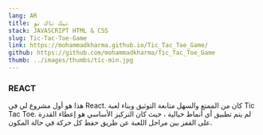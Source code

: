 ```yaml
---
lang: AR
title: تيك تاك تو
stack: JAVASCRIPT HTML & CSS
slug: Tic-Tac-Toe-Game
link: https://mohammadkharma.github.io/Tic_Tac_Toe_Game/
github: https://github.com/mohammadkharma/Tic_Tac_Toe_Game
thumb: ../images/thumbs/tic-min.jpg
---
```


### REACT

هذا هو أول مشروع لي في React. كان من الممتع والسهل متابعة التوثيق وبناء لعبة Tic Tac Toe. لم يتم تطبيق أي أنماط خيالية ، حيث كان التركيز الأساسي هو إعطاء القدرة على القفز بين مراحل اللعبة عن طريق حفظ كل حركة في حالة المكون.
